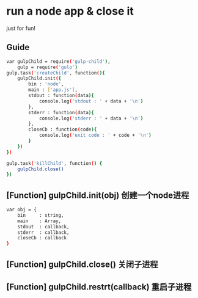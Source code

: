 # run a node app & close it
just for fun!

## Guide
```bash
var gulpChild = require('gulp-child'),
	gulp = require('gulp')
gulp.task('createChild', function(){
	gulpChild.init({
		bin : 'node',
		main : ['app.js'],
		stdout : function(data){
			console.log('stdout : ' + data + '\n')
		},
		stderr : function(data){
			console.log('stderr : ' + data + '\n')
		},
		closeCb : function(code){
			console.log('exit code : ' + code + '\n')
		}
	})	
})

gulp.task('killChild', function() {
	gulpChild.close()
})

```

## [Function] gulpChild.init(obj)  创建一个node进程
```bash
var obj = {
	bin 	: string,
	main 	: Array,
	stdout 	: callback,
	stderr 	: callback,
	closeCb : callback
}
```
## [Function] gulpChild.close()  关闭子进程
## [Function] gulpChild.restrt(callback) 重启子进程